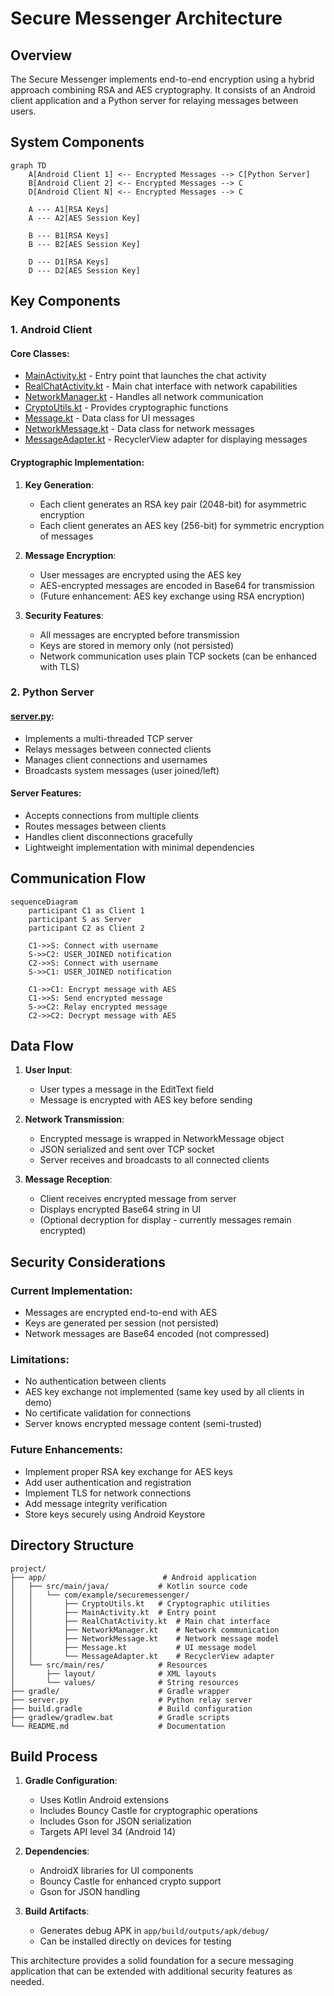 # Secure Messenger Architecture

## Overview

The Secure Messenger implements end-to-end encryption using a hybrid approach combining RSA and AES cryptography. It consists of an Android client application and a Python server for relaying messages between users.

## System Components

```mermaid
graph TD
    A[Android Client 1] <-- Encrypted Messages --> C[Python Server]
    B[Android Client 2] <-- Encrypted Messages --> C
    D[Android Client N] <-- Encrypted Messages --> C
    
    A --- A1[RSA Keys]
    A --- A2[AES Session Key]
    
    B --- B1[RSA Keys]
    B --- B2[AES Session Key]
    
    D --- D1[RSA Keys]
    D --- D2[AES Session Key]
```

## Key Components

### 1. Android Client

#### Core Classes:
- [MainActivity.kt](file:///Users/triplexx/project/app/src/main/java/com/example/securemessenger/MainActivity.kt) - Entry point that launches the chat activity
- [RealChatActivity.kt](file:///Users/triplexx/project/app/src/main/java/com/example/securemessenger/RealChatActivity.kt) - Main chat interface with network capabilities
- [NetworkManager.kt](file:///Users/triplexx/project/app/src/main/java/com/example/securemessenger/NetworkManager.kt) - Handles all network communication
- [CryptoUtils.kt](file:///Users/triplexx/project/app/src/main/java/com/example/securemessenger/CryptoUtils.kt) - Provides cryptographic functions
- [Message.kt](file:///Users/triplexx/project/app/src/main/java/com/example/securemessenger/Message.kt) - Data class for UI messages
- [NetworkMessage.kt](file:///Users/triplexx/project/app/src/main/java/com/example/securemessenger/NetworkMessage.kt) - Data class for network messages
- [MessageAdapter.kt](file:///Users/triplexx/project/app/src/main/java/com/example/securemessenger/MessageAdapter.kt) - RecyclerView adapter for displaying messages

#### Cryptographic Implementation:

1. **Key Generation**:
   - Each client generates an RSA key pair (2048-bit) for asymmetric encryption
   - Each client generates an AES key (256-bit) for symmetric encryption of messages

2. **Message Encryption**:
   - User messages are encrypted using the AES key
   - AES-encrypted messages are encoded in Base64 for transmission
   - (Future enhancement: AES key exchange using RSA encryption)

3. **Security Features**:
   - All messages are encrypted before transmission
   - Keys are stored in memory only (not persisted)
   - Network communication uses plain TCP sockets (can be enhanced with TLS)

### 2. Python Server

#### [server.py](file:///Users/triplexx/project/server.py):
- Implements a multi-threaded TCP server
- Relays messages between connected clients
- Manages client connections and usernames
- Broadcasts system messages (user joined/left)

#### Server Features:
- Accepts connections from multiple clients
- Routes messages between clients
- Handles client disconnections gracefully
- Lightweight implementation with minimal dependencies

## Communication Flow

```mermaid
sequenceDiagram
    participant C1 as Client 1
    participant S as Server
    participant C2 as Client 2
    
    C1->>S: Connect with username
    S->>C2: USER_JOINED notification
    C2->>S: Connect with username
    S->>C1: USER_JOINED notification
    
    C1->>C1: Encrypt message with AES
    C1->>S: Send encrypted message
    S->>C2: Relay encrypted message
    C2->>C2: Decrypt message with AES
```

## Data Flow

1. **User Input**:
   - User types a message in the EditText field
   - Message is encrypted with AES key before sending

2. **Network Transmission**:
   - Encrypted message is wrapped in NetworkMessage object
   - JSON serialized and sent over TCP socket
   - Server receives and broadcasts to all connected clients

3. **Message Reception**:
   - Client receives encrypted message from server
   - Displays encrypted Base64 string in UI
   - (Optional decryption for display - currently messages remain encrypted)

## Security Considerations

### Current Implementation:
- Messages are encrypted end-to-end with AES
- Keys are generated per session (not persisted)
- Network messages are Base64 encoded (not compressed)

### Limitations:
- No authentication between clients
- AES key exchange not implemented (same key used by all clients in demo)
- No certificate validation for connections
- Server knows encrypted message content (semi-trusted)

### Future Enhancements:
- Implement proper RSA key exchange for AES keys
- Add user authentication and registration
- Implement TLS for network connections
- Add message integrity verification
- Store keys securely using Android Keystore

## Directory Structure

```
project/
├── app/                          # Android application
│   ├── src/main/java/           # Kotlin source code
│   │   └── com/example/securemessenger/
│   │       ├── CryptoUtils.kt   # Cryptographic utilities
│   │       ├── MainActivity.kt  # Entry point
│   │       ├── RealChatActivity.kt  # Main chat interface
│   │       ├── NetworkManager.kt    # Network communication
│   │       ├── NetworkMessage.kt    # Network message model
│   │       ├── Message.kt           # UI message model
│   │       └── MessageAdapter.kt    # RecyclerView adapter
│   └── src/main/res/            # Resources
│       ├── layout/              # XML layouts
│       └── values/              # String resources
├── gradle/                      # Gradle wrapper
├── server.py                    # Python relay server
├── build.gradle                 # Build configuration
├── gradlew/gradlew.bat          # Gradle scripts
└── README.md                    # Documentation
```

## Build Process

1. **Gradle Configuration**:
   - Uses Kotlin Android extensions
   - Includes Bouncy Castle for cryptographic operations
   - Includes Gson for JSON serialization
   - Targets API level 34 (Android 14)

2. **Dependencies**:
   - AndroidX libraries for UI components
   - Bouncy Castle for enhanced crypto support
   - Gson for JSON handling

3. **Build Artifacts**:
   - Generates debug APK in `app/build/outputs/apk/debug/`
   - Can be installed directly on devices for testing

This architecture provides a solid foundation for a secure messaging application that can be extended with additional security features as needed.